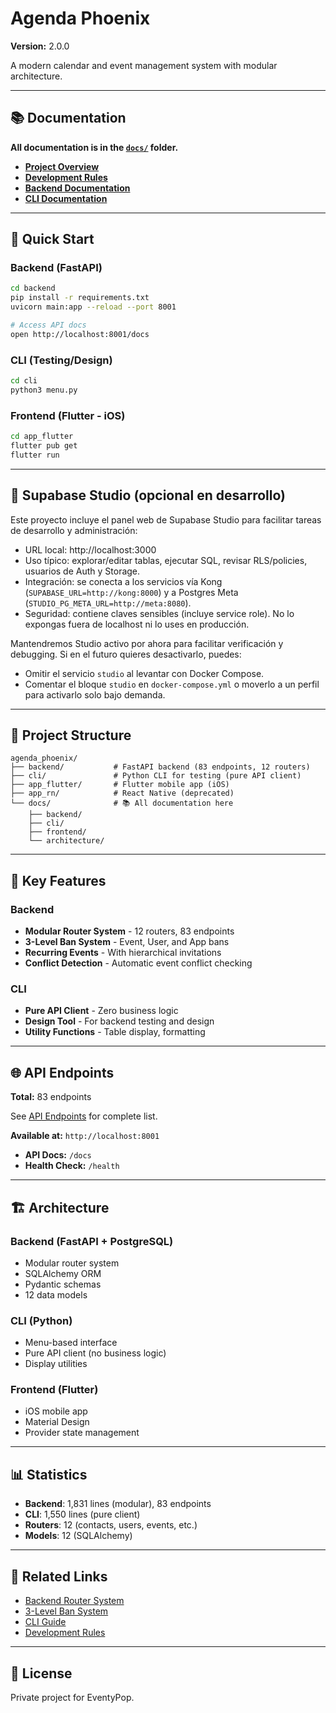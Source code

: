 # Agenda Phoenix

**Version:** 2.0.0

A modern calendar and event management system with modular architecture.

---

## 📚 Documentation

**All documentation is in the [`docs/`](docs/) folder.**

- [**Project Overview**](docs/project-overview.md)
- [**Development Rules**](docs/development-rules.md)
- [**Backend Documentation**](docs/backend/)
- [**CLI Documentation**](docs/cli/)

---

## 🚀 Quick Start

### Backend (FastAPI)
```bash
cd backend
pip install -r requirements.txt
uvicorn main:app --reload --port 8001

# Access API docs
open http://localhost:8001/docs
```

### CLI (Testing/Design)
```bash
cd cli
python3 menu.py
```

### Frontend (Flutter - iOS)
```bash
cd app_flutter
flutter pub get
flutter run
```

---

## 🧰 Supabase Studio (opcional en desarrollo)

Este proyecto incluye el panel web de Supabase Studio para facilitar tareas de desarrollo y administración:

- URL local: http://localhost:3000
- Uso típico: explorar/editar tablas, ejecutar SQL, revisar RLS/policies, usuarios de Auth y Storage.
- Integración: se conecta a los servicios vía Kong (`SUPABASE_URL=http://kong:8000`) y a Postgres Meta (`STUDIO_PG_META_URL=http://meta:8080`).
- Seguridad: contiene claves sensibles (incluye service role). No lo expongas fuera de localhost ni lo uses en producción.

Mantendremos Studio activo por ahora para facilitar verificación y debugging. Si en el futuro quieres desactivarlo, puedes:

- Omitir el servicio `studio` al levantar con Docker Compose.
- Comentar el bloque `studio` en `docker-compose.yml` o moverlo a un perfil para activarlo solo bajo demanda.

---

## 📁 Project Structure

```
agenda_phoenix/
├── backend/           # FastAPI backend (83 endpoints, 12 routers)
├── cli/               # Python CLI for testing (pure API client)
├── app_flutter/       # Flutter mobile app (iOS)
├── app_rn/            # React Native (deprecated)
└── docs/              # 📚 All documentation here
    ├── backend/
    ├── cli/
    ├── frontend/
    └── architecture/
```

---

## 🔑 Key Features

### Backend
- **Modular Router System** - 12 routers, 83 endpoints
- **3-Level Ban System** - Event, User, and App bans
- **Recurring Events** - With hierarchical invitations
- **Conflict Detection** - Automatic event conflict checking

### CLI
- **Pure API Client** - Zero business logic
- **Design Tool** - For backend testing and design
- **Utility Functions** - Table display, formatting

---

## 🌐 API Endpoints

**Total:** 83 endpoints

See [API Endpoints](docs/backend/api-endpoints.md) for complete list.

**Available at:** `http://localhost:8001`
- **API Docs:** `/docs`
- **Health Check:** `/health`

---

## 🏗️ Architecture

### Backend (FastAPI + PostgreSQL)
- Modular router system
- SQLAlchemy ORM
- Pydantic schemas
- 12 data models

### CLI (Python)
- Menu-based interface
- Pure API client (no business logic)
- Display utilities

### Frontend (Flutter)
- iOS mobile app
- Material Design
- Provider state management

---

## 📊 Statistics

- **Backend**: 1,831 lines (modular), 83 endpoints
- **CLI**: 1,550 lines (pure client)
- **Routers**: 12 (contacts, users, events, etc.)
- **Models**: 12 (SQLAlchemy)

---

## 🔗 Related Links

- [Backend Router System](docs/backend/router-system.md)
- [3-Level Ban System](docs/backend/ban-system.md)
- [CLI Guide](docs/cli/cli-guide.md)
- [Development Rules](docs/development-rules.md)

---

## 📝 License

Private project for EventyPop.
